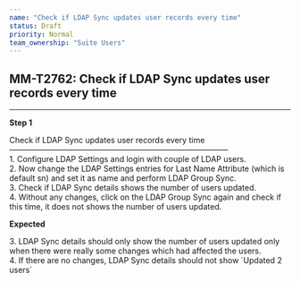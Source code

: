 ```yaml
---
name: "Check if LDAP Sync updates user records every time"
status: Draft
priority: Normal
team_ownership: "Suite Users"
---
```


## MM-T2762: Check if LDAP Sync updates user records every time

---

**Step 1**

Check if LDAP Sync updates user records every time\
————————————————————————————\
1\. Configure LDAP Settings and login with couple of LDAP users.\
2\. Now change the LDAP Settings entries for Last Name Attribute (which is default sn) and set it as name and perform LDAP Group Sync.\
3\. Check if LDAP Sync details shows the number of users updated.\
4\. Without any changes, click on the LDAP Group Sync again and check if this time, it does not shows the number of users updated.

**Expected**

3\. LDAP Sync details should only show the number of users updated only when there were really some changes which had affected the users.\
4\. If there are no changes, LDAP Sync details should not show \`Updated 2 users\`
